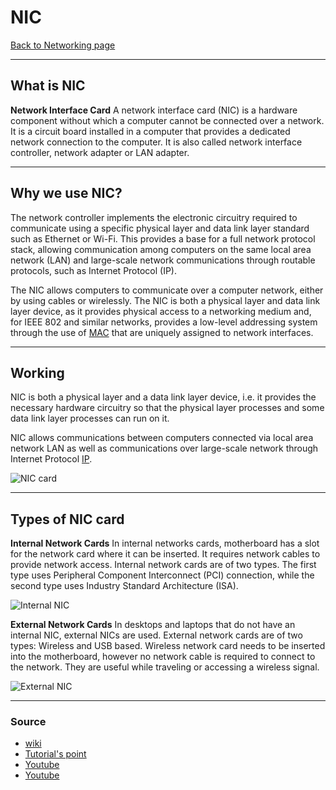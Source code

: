 # NIC
[Back to Networking page](./index.md)

---

## What is NIC
**Network Interface Card**
A network interface card (NIC) is a hardware component without which a computer cannot be connected over a network. It is a circuit board installed in a computer that provides a dedicated network connection to the computer. It is also called network interface controller, network adapter or LAN adapter.

---

## Why we use NIC?
The network controller implements the electronic circuitry required to communicate using a specific physical layer and data link layer standard such as Ethernet or Wi-Fi. This provides a base for a full network protocol stack, allowing communication among computers on the same local area network (LAN) and large-scale network communications through routable protocols, such as Internet Protocol (IP).

The NIC allows computers to communicate over a computer network, either by using cables or wirelessly. The NIC is both a physical layer and data link layer device, as it provides physical access to a networking medium and, for IEEE 802 and similar networks, provides a low-level addressing system through the use of [MAC](MAC.md)  that are uniquely assigned to network interfaces.

---

## Working
NIC is both a physical layer and a data link layer device, i.e. it provides the necessary hardware circuitry so that the physical layer processes and some data link layer processes can run on it.

NIC allows communications between computers connected via local area network LAN as well as communications over large-scale network through Internet Protocol [IP](IP.md).


![NIC card](https://upload.wikimedia.org/wikipedia/commons/thumb/2/24/An_Intel_82574L_Gigabit_Ethernet_NIC%2C_PCI_Express_x1_card.jpg/1200px-An_Intel_82574L_Gigabit_Ethernet_NIC%2C_PCI_Express_x1_card.jpg)


---

## Types of NIC card
**Internal Network Cards**
In internal networks cards, motherboard has a slot for the network card where it can be inserted. It requires network cables to provide network access. Internal network cards are of two types. The first type uses Peripheral Component Interconnect (PCI) connection, while the second type uses Industry Standard Architecture (ISA).

![Internal NIC](https://www.tutorialspoint.com/assets/questions/media/17618/chip.jpg)

**External Network Cards**
In desktops and laptops that do not have an internal NIC, external NICs are used. External network cards are of two types: Wireless and USB based. Wireless network card needs to be inserted into the motherboard, however no network cable is required to connect to the network. They are useful while traveling or accessing a wireless signal.

![External NIC](https://www.tutorialspoint.com/assets/questions/media/17618/network.jpg)


---

### Source
- [wiki](https://en.wikipedia.org/wiki/Network_interface_controller)
- [Tutorial's point](https://www.tutorialspoint.com/what-is-network-interface-card-nic)
- [Youtube](https://youtu.be/m9evUZtkEAc)
- [Youtube](https://youtu.be/wiftIcXpyw0)